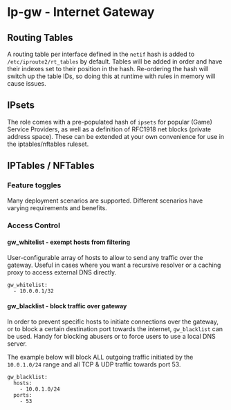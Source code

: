 lp-gw - Internet Gateway
===

Routing Tables
---
A routing table per interface defined in the `netif` hash is added to `/etc/iproute2/rt_tables` by default. Tables will be added in order and have their indexes set to their position in the hash. Re-ordering the hash will switch up the table IDs, so doing this at runtime with rules in memory will cause issues.

IPsets
---
The role comes with a pre-populated hash of `ipsets` for popular (Game) Service Providers, as well as a definition of RFC1918 net blocks (private address space). These can be extended at your own convenience for use in the iptables/nftables ruleset.

IPTables / NFTables
---

### Feature toggles

Many deployment scenarios are supported. Different scenarios have varying requirements and benefits.

### Access Control

#### gw_whitelist - exempt hosts from filtering

User-configurable array of hosts to allow to send any traffic over the gateway. Useful in cases where you want a recursive resolver or a caching proxy to access external DNS directly.

```
gw_whitelist:
  - 10.0.0.1/32
```

#### gw_blacklist - block traffic over gateway

In order to prevent specific hosts to initiate connections over the gateway, or to block a certain destination port towards the internet, `gw_blacklist` can be used. Handy for blocking abusers or to force users to use a local DNS server.

The example below will block ALL outgoing traffic initiated by the `10.0.1.0/24` range and all TCP & UDP traffic towards port 53.

```
gw_blacklist:
  hosts:
    - 10.0.1.0/24
  ports:
    - 53
```
